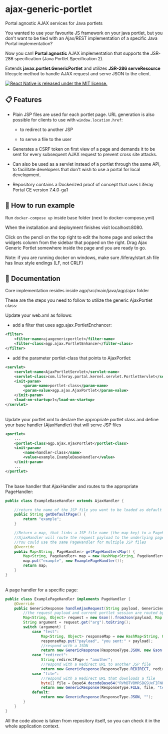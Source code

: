 # ajax-generic-portlet
Portal agnostic AJAX services for Java portlets

You wanted to use your favourite JS framework on your java portlet, but you don't want to be tied with an Ajax/REST
implementation of a specific Java Portal implementation?

Now you can! **Portal agnostic** AJAX implementation that supports the JSR-286 specification (Java Portlet Specification
2).

Extends **javax.portlet.GenericPortlet** and utilizes **JSR-286 serveResource** lifecycle method to handle AJAX request and serve JSON to the client.

<a href="https://github.com/atziallas/ajax-generic-portlet/blob/main/LICENSE">
<img src="https://img.shields.io/badge/license-MIT-blue.svg" alt="React Native is released under the MIT license." data-canonical-src="https://img.shields.io/badge/license-MIT-blue.svg" style="max-width:100%;">
</a>

## 📋 Features

- Plain JSP files are used for each portlet page. URL generation is also possible for clients to use
  with `window.location.href`:

    - to redirect to another JSP

    - to serve a file to the user


- Generates a CSRF token on first view of a page and demands it to be sent for every subsequent AJAX request to prevent
  cross site attacks.


- Can also be used as a servlet instead of a portlet through the same API, to facilitate developers that don't wish to
  use a portal for local development.


- Repository contains a Dockerized proof of concept that uses Liferay Portal CE version 7.4.0-ga1

## 🚀 How to run example
Run `docker-compose up` inside base folder (next to docker-compose.yml)

When the installation and deployment finishes visit localhost:8080.

Click on the pencil on the top right to edit the home page and select the widgets column from the sidebar that popped on the right. Drag Ajax Generic Portlet somewhere inside the page and you are ready to go.


Note: if you are running docker on windows, make sure /liferay/start.sh file has linux style endings (LF, not CRLF)

## 📖 Documentation

Core implementation resides inside agp/src/main/java/agp/ajax folder

These are the steps you need to follow to utilize the generic AjaxPortlet class:

Update your web.xml as follows:

- add a filter that uses agp.ajax.PortletEnchancer:

```xml
<filter>
    <filter-name>ajaxgenericportlet</filter-name>
    <filter-class>agp.ajax.PortletEnhancer</filter-class>
</filter>
```

- add the parameter portlet-class that points to AjaxPortlet:

```xml
<servlet>
    <servlet-name>AjaxPortletServlet</servlet-name>
    <servlet-class>com.liferay.portal.kernel.servlet.PortletServlet</servlet-class>
    <init-param>
        <param-name>portlet-class</param-name>
        <param-value>agp.ajax.AjaxPortlet</param-value>
    </init-param>
    <load-on-startup>1</load-on-startup>
</servlet>
```
<br/>
Update your portlet.xml to declare the appropriate portlet class and define your base handler (AjaxHandler) that will
serve JSP files

```xml
<portlet>
    ...
    <portlet-class>agp.ajax.AjaxPortlet</portlet-class>
    <init-param>
        <name>handler-class</name>
        <value>example.ExampleBaseHandler</value>
    </init-param>
    ...
</portlet>
```

<br/>
The base handler that AjaxHandler and routes to the appropriate PageHandler:

```java
public class ExampleBaseHandler extends AjaxHandler {

    //return the name of the JSP file you want to be loaded as default
    public String getDefaultPage() {
        return "example";
    }

    //Return a map, that links a JSP file name (the map key) to a PageHandler implementation.
    //AjaxHandler will route the request payload to the underlying page handler
    //You could use the same PageHandler for multiple JSP files
    @Override
    public Map<String, PageHandler> getPageHandlersMap() {
        Map<String, PageHandler> map = new HashMap<String, PageHandler>();
        map.put("example", new ExamplePageHandler());
        return map;
    }
}
```

<br/>
A page handler for a specific page:

```java
public class ExamplePageHandler implements PageHandler {
    @Override
    public GenericResponse handleAjaxRequest(String payload, GenericSession session) {
        //the request payload and current portlet session are routed by the base AjaxHandler
        Map<String, Object> request = new Gson().fromJson(payload, Map.class);
        String argument = request.get("arg").toString();
        switch (argument) {
            case "test":
                Map<String, Object> responseMap = new HashMap<String, Object>();
                responseMap.put("payload", "you sent:" + payload);
                //respond with a JSON
                return new GenericResponse(ResponseType.JSON, new Gson().toJson(responseMap));
            case "redirect":
                String redirectPage = "another";
                //respond with a Redirect URL to another JSP file
                return new GenericResponse(ResponseType.REDIRECT, redirectPage);
            case "file":
                //respond with a Redirect URL that downloads a file
                byte[] file = Base64.decodeBase64("RVhBTVBMRSBGSUxFIFNFTlQ=");
                return new GenericResponse(ResponseType.FILE, file, "test.txt");
            default:
                return new GenericResponse(ResponseType.JSON, "");
        }
    }
}
```

All the code above is taken from repository itself, so you can check it in the whole application context.

